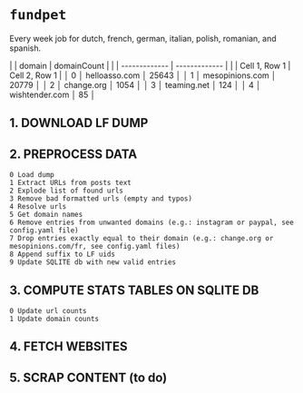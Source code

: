# `fundpet`

Every week job for dutch, french,  german, italian, polish, romanian, and spanish.

|   |    domain     | domainCount   |
|   | ------------- | ------------- |
|   | Cell 1, Row 1 | Cell 2, Row 1 |
│ 0 │ helloasso.com   │ 25643       │
│ 1 │ mesopinions.com │ 20779       │
│ 2 │ change.org      │ 1054        │
│ 3 │ teaming.net     │ 124         │
│ 4 │ wishtender.com  │ 85          │

## 1. DOWNLOAD LF DUMP

## 2. PREPROCESS DATA
 
```
0 Load dump
1 Extract URLs from posts text
2 Explode list of found urls
3 Remove bad formatted urls (empty and typos)
4 Resolve urls
5 Get domain names
6 Remove entries from unwanted domains (e.g.: instagram or paypal, see config.yaml file)
7 Drop entries exactly equal to their domain (e.g.: change.org or mesopinions.com/fr, see config.yaml files)
8 Append suffix to LF uids
9 Update SQLITE db with new valid entries
```

## 3. COMPUTE STATS TABLES ON SQLITE DB

```
0 Update url counts
1 Update domain counts
```

## 4. FETCH WEBSITES

## 5. SCRAP CONTENT (to do)
